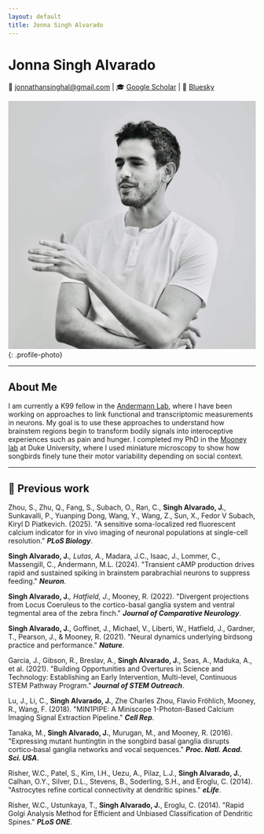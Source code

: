 ```yaml
---
layout: default
title: Jonna Singh Alvarado
---
```


<div class="cv-container">

# Jonna Singh Alvarado

📧 jonnathansinghal@gmail.com | 🎓 [Google Scholar](https://scholar.google.com/citations?user=YXZqjtwAAAAJ&hl=en) | 🦋 [Bluesky](https://bsky.app/profile/jonnasingh.bsky.social)

![Your Photo](IMG_8199.JPG){: .profile-photo}

---

## About Me

I am currently a K99 fellow in the [Andermann Lab](https://www.andermannlab.com/), where I have been working on approaches to link functional and transcriptomic measurements in neurons. My goal is to use these approaches to understand how brainstem regions begin to transform bodily signals into interoceptive experiences such as pain and hunger. I completed my PhD in the [Mooney lab](https://www.neuro.duke.edu/research/faculty-labs/mooney-lab) at Duke University, where I used miniature microscopy to show how songbirds finely tune their motor variability depending on social context.

---

## 📄 Previous work

Zhou, S., Zhu, Q., Fang, S., Subach, O., Ran, C., **Singh Alvarado, J.**, Sunkavalli, P., Yuanping Dong, Wang, Y., Wang, Z., Sun, X., Fedor V Subach, Kiryl D Piatkevich. (2025). "A sensitive soma-localized red fluorescent calcium indicator for in vivo imaging of neuronal populations at single-cell resolution." ***PLoS Biology***.

**Singh Alvarado, J.***, Lutas, A.*, Madara, J.C., Isaac, J., Lommer, C., Massengill, C., Andermann, M.L. (2024). "Transient cAMP production drives rapid and sustained spiking in brainstem parabrachial neurons to suppress feeding." ***Neuron***.

**Singh Alvarado, J.***, Hatfield, J.*, Mooney, R. (2022). "Divergent projections from Locus Coeruleus to the cortico-basal ganglia system and ventral tegmental area of the zebra finch." ***Journal of Comparative Neurology***.

**Singh Alvarado, J.**, Goffinet, J., Michael, V., Liberti, W., Hatfield, J., Gardner, T., Pearson, J., & Mooney, R. (2021). "Neural dynamics underlying birdsong practice and performance." ***Nature***.

Garcia, J., Gibson, R., Breslav, A., **Singh Alvarado, J.**, Seas, A., Maduka, A., et al. (2021). "Building Opportunities and Overtures in Science and Technology: Establishing an Early Intervention, Multi-level, Continuous STEM Pathway Program." ***Journal of STEM Outreach***.

Lu, J., Li, C., **Singh Alvarado, J.**, Zhe Charles Zhou, Flavio Fröhlich, Mooney, R., Wang, F. (2018). "MIN1PIPE: A Miniscope 1-Photon-Based Calcium Imaging Signal Extraction Pipeline." ***Cell Rep***.

Tanaka, M., **Singh Alvarado, J.**, Murugan, M., and Mooney, R. (2016). "Expressing mutant huntingtin in the songbird basal ganglia disrupts cortico‐basal ganglia networks and vocal sequences." ***Proc. Natl. Acad. Sci. USA***.

Risher, W.C., Patel, S., Kim, I.H., Uezu, A., Pilaz, L.J., **Singh Alvarado, J.**, Calhan, O.Y., Silver, D.L., Stevens, B., Soderling, S.H., and Eroglu, C. (2014). "Astrocytes refine cortical connectivity at dendritic spines." ***eLife***.

Risher, W.C., Ustunkaya, T., **Singh Alvarado, J.**, Eroglu, C. (2014). "Rapid Golgi Analysis Method for Efficient and Unbiased Classification of Dendritic Spines." ***PLoS ONE***.

</div>
